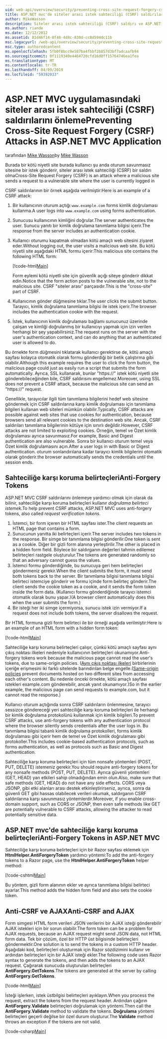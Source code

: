 ```yaml
---
uid: web-api/overview/security/preventing-cross-site-request-forgery-csrf-attacks
title: ASP.NET mvc'de siteler arası istek sahteciliği (CSRF) saldırılarını önleme
author: MikeWasson
description: Siteler arası istek sahteciliği (CSRF) saldırı ve ASP.NET Web MVC'de kötü CSRF önlemlerini açıklar.
ms.author: riande
ms.date: 12/12/2012
ms.assetid: 81d46f14-8f48-4d8c-830d-cc8d594dc11b
msc.legacyurl: /web-api/overview/security/preventing-cross-site-request-forgery-csrf-attacks
msc.type: authoredcontent
ms.openlocfilehash: 5fb0f8bcc9e587ba4fbbf2b857d3bf7adcaafb94
ms.sourcegitcommit: 0f1119340e4464720cfd16d0ff15764746ea1fea
ms.translationtype: MT
ms.contentlocale: tr-TR
ms.lasthandoff: 04/09/2019
ms.locfileid: "59392033"
---
```

# <a name="preventing-cross-site-request-forgery-csrf-attacks-in-aspnet-mvc-application"></a><span data-ttu-id="f9474-103">ASP.NET MVC uygulamasındaki siteler arası istek sahteciliği (CSRF) saldırılarını önleme</span><span class="sxs-lookup"><span data-stu-id="f9474-103">Preventing Cross-Site Request Forgery (CSRF) Attacks in ASP.NET MVC Application</span></span>

<span data-ttu-id="f9474-104">tarafından [Mike Wasson](https://github.com/MikeWasson)</span><span class="sxs-lookup"><span data-stu-id="f9474-104">by [Mike Wasson](https://github.com/MikeWasson)</span></span>

<span data-ttu-id="f9474-105">Burada bir kötü niyetli site burada kullanıcı şu anda oturum savunmasız sitesine bir istek gönderir, siteler arası istek sahteciliği (CSRF) bir saldırı olma</span><span class="sxs-lookup"><span data-stu-id="f9474-105">Cross-Site Request Forgery (CSRF) is an attack where a malicious site sends a request to a vulnerable site where the user is currently logged in</span></span>

<span data-ttu-id="f9474-106">CSRF saldırılarının bir örnek aşağıda verilmiştir:</span><span class="sxs-lookup"><span data-stu-id="f9474-106">Here is an example of a CSRF attack:</span></span>

1. <span data-ttu-id="f9474-107">Bir kullanıcının oturum açtığı `www.example.com` forms kimlik doğrulaması kullanma.</span><span class="sxs-lookup"><span data-stu-id="f9474-107">A user logs into `www.example.com` using forms authentication.</span></span>
2. <span data-ttu-id="f9474-108">Sunucusu kullanıcının kimliğini doğrular.</span><span class="sxs-lookup"><span data-stu-id="f9474-108">The server authenticates the user.</span></span> <span data-ttu-id="f9474-109">Sunucu yanıtı bir kimlik doğrulama tanımlama bilgisi içerir.</span><span class="sxs-lookup"><span data-stu-id="f9474-109">The response from the server includes an authentication cookie.</span></span>
3. <span data-ttu-id="f9474-110">Kullanıcı oturumu kapatmak olmadan kötü amaçlı web sitesini ziyaret eder.</span><span class="sxs-lookup"><span data-stu-id="f9474-110">Without logging out, the user visits a malicious web site.</span></span> <span data-ttu-id="f9474-111">Bu kötü niyetli site aşağıdaki HTML formu içerir:</span><span class="sxs-lookup"><span data-stu-id="f9474-111">This malicious site contains the following HTML form:</span></span> 

    [!code-html[Main](preventing-cross-site-request-forgery-csrf-attacks/samples/sample1.html)]

    <span data-ttu-id="f9474-112">Form eylemi kötü niyetli site için güvenlik açığı siteye gönderir dikkat edin.</span><span class="sxs-lookup"><span data-stu-id="f9474-112">Notice that the form action posts to the vulnerable site, not to the malicious site.</span></span> <span data-ttu-id="f9474-113">CSRF "siteler arası" parçasıdır.</span><span class="sxs-lookup"><span data-stu-id="f9474-113">This is the "cross-site" part of CSRF.</span></span>
4. <span data-ttu-id="f9474-114">Kullanıcının gönder düğmesine tıklar.</span><span class="sxs-lookup"><span data-stu-id="f9474-114">The user clicks the submit button.</span></span> <span data-ttu-id="f9474-115">Tarayıcı, kimlik doğrulama tanımlama bilgisi ile istek içerir.</span><span class="sxs-lookup"><span data-stu-id="f9474-115">The browser includes the authentication cookie with the request.</span></span>
5. <span data-ttu-id="f9474-116">İstek, kullanıcının kimlik doğrulaması bağlamı sunucunuz üzerinde çalışan ve kimliği doğrulanmış bir kullanıcıyı yapmak için izin verilen herhangi bir şey yapabilirsiniz.</span><span class="sxs-lookup"><span data-stu-id="f9474-116">The request runs on the server with the user's authentication context, and can do anything that an authenticated user is allowed to do.</span></span>

<span data-ttu-id="f9474-117">Bu örnekte form düğmesini tıklatarak kullanıcı gerektirse de, kötü amaçlı sayfası kolayca otomatik olarak formu gönderdiği bir betik çalıştırma gibi olabilir.</span><span class="sxs-lookup"><span data-stu-id="f9474-117">Although this example requires the user to click the form button, the malicious page could just as easily run a script that submits the form automatically.</span></span> <span data-ttu-id="f9474-118">Ayrıca, SSL kullanarak, bunlar "https://" istek kötü niyetli site gönderebileceğinden bile, CSRF saldırısını engellemez.</span><span class="sxs-lookup"><span data-stu-id="f9474-118">Moreover, using SSL does not prevent a CSRF attack, because the malicious site can send an "https://" request.</span></span>

<span data-ttu-id="f9474-119">Genellikle, tarayıcılar ilgili tüm tanımlama bilgilerini hedef web sitesine göndermek için CSRF saldırılarına karşı kimlik doğrulaması için tanımlama bilgileri kullanan web siteleri mümkün olabilir.</span><span class="sxs-lookup"><span data-stu-id="f9474-119">Typically, CSRF attacks are possible against web sites that use cookies for authentication, because browsers send all relevant cookies to the destination web site.</span></span> <span data-ttu-id="f9474-120">Ancak, CSRF saldırıları tanımlama bilgilerinin kötüye için sınırlı değildir.</span><span class="sxs-lookup"><span data-stu-id="f9474-120">However, CSRF attacks are not limited to exploiting cookies.</span></span> <span data-ttu-id="f9474-121">Örneğin, temel ve Özet kimlik doğrulaması ayrıca savunmasız.</span><span class="sxs-lookup"><span data-stu-id="f9474-121">For example, Basic and Digest authentication are also vulnerable.</span></span> <span data-ttu-id="f9474-122">Sonra bir kullanıcı oturum temel veya Özet kimlik doğrulamasını açın.</span><span class="sxs-lookup"><span data-stu-id="f9474-122">After a user logs in with Basic or Digest authentication.</span></span> <span data-ttu-id="f9474-123">oturum sonlandırılana kadar tarayıcı kimlik bilgilerini otomatik olarak gönderir.</span><span class="sxs-lookup"><span data-stu-id="f9474-123">the browser automatically sends the credentials until the session ends.</span></span>

## <a name="anti-forgery-tokens"></a><span data-ttu-id="f9474-124">Sahteciliğe karşı koruma belirteçleri</span><span class="sxs-lookup"><span data-stu-id="f9474-124">Anti-Forgery Tokens</span></span>

<span data-ttu-id="f9474-125">ASP.NET MVC CSRF saldırılarını önlemeye yardımcı olmak için olarak da bilinir, sahteciliğe karşı koruma belirteçleri kullanır *doğrulama belirteci istemek*.</span><span class="sxs-lookup"><span data-stu-id="f9474-125">To help prevent CSRF attacks, ASP.NET MVC uses anti-forgery tokens, also called *request verification tokens*.</span></span>

1. <span data-ttu-id="f9474-126">İstemci, bir form içeren bir HTML sayfası ister.</span><span class="sxs-lookup"><span data-stu-id="f9474-126">The client requests an HTML page that contains a form.</span></span>
2. <span data-ttu-id="f9474-127">Sunucunun yanıtta iki belirteçleri içerir.</span><span class="sxs-lookup"><span data-stu-id="f9474-127">The server includes two tokens in the response.</span></span> <span data-ttu-id="f9474-128">Bir simge bir tanımlama bilgisi gönderilir.</span><span class="sxs-lookup"><span data-stu-id="f9474-128">One token is sent as a cookie.</span></span> <span data-ttu-id="f9474-129">Diğer bir gizli form alanına yerleştirilir.</span><span class="sxs-lookup"><span data-stu-id="f9474-129">The other is placed in a hidden form field.</span></span> <span data-ttu-id="f9474-130">Böylece bir saldırganın değerleri tahmin edilemez belirteçleri rastgele oluşturulur.</span><span class="sxs-lookup"><span data-stu-id="f9474-130">The tokens are generated randomly so that an adversary cannot guess the values.</span></span>
3. <span data-ttu-id="f9474-131">İstemci formu gönderdiğinde, bu sunucuya geri hem belirteçleri göndermeniz gerekir.</span><span class="sxs-lookup"><span data-stu-id="f9474-131">When the client submits the form, it must send both tokens back to the server.</span></span> <span data-ttu-id="f9474-132">Bir tanımlama bilgisi tanımlama bilgisi belirteci istemciye gönderir ve formu içinde form belirteç gönderir.</span><span class="sxs-lookup"><span data-stu-id="f9474-132">The client sends the cookie token as a cookie, and it sends the form token inside the form data.</span></span> <span data-ttu-id="f9474-133">(Kullanıcı formu gönderdiğinde tarayıcı istemci otomatik olarak bunu yapar.)</span><span class="sxs-lookup"><span data-stu-id="f9474-133">(A browser client automatically does this when the user submits the form.)</span></span>
4. <span data-ttu-id="f9474-134">Bir isteği her iki simge içermiyorsa, sunucu istek izin vermiyor.</span><span class="sxs-lookup"><span data-stu-id="f9474-134">If a request does not include both tokens, the server disallows the request.</span></span>

<span data-ttu-id="f9474-135">Bir HTML formuna gizli form belirteci ile bir örneği aşağıda verilmiştir:</span><span class="sxs-lookup"><span data-stu-id="f9474-135">Here is an example of an HTML form with a hidden form token:</span></span>

[!code-html[Main](preventing-cross-site-request-forgery-csrf-attacks/samples/sample2.html)]

<span data-ttu-id="f9474-136">Sahteciliğe karşı koruma belirteçleri çalışır, çünkü kötü amaçlı sayfası aynı çıkış noktası ilkeleri nedeniyle kullanıcının belirteçleri okunamıyor.</span><span class="sxs-lookup"><span data-stu-id="f9474-136">Anti-forgery tokens work because the malicious page cannot read the user's tokens, due to same-origin policies.</span></span> <span data-ttu-id="f9474-137">([Aynı çıkış noktası ilkeleri](http://www.w3.org/Security/wiki/Same_Origin_Policy) birbirlerinin içeriğe erişmesini iki farklı sitelerde barındırılan belge engelle.</span><span class="sxs-lookup"><span data-stu-id="f9474-137">([Same-origin policies](http://www.w3.org/Security/wiki/Same_Origin_Policy) prevent documents hosted on two different sites from accessing each other's content.</span></span> <span data-ttu-id="f9474-138">Bu nedenle önceki örnekte, kötü amaçlı sayfası istekleri example.com gönderebilir, ancak yanıt okunamıyor.)</span><span class="sxs-lookup"><span data-stu-id="f9474-138">So in the earlier example, the malicious page can send requests to example.com, but it cannot read the response.)</span></span>

<span data-ttu-id="f9474-139">Kullanıcı oturum açtığında sonra CSRF saldırıların önlenmesine, tarayıcı sessizce göndereceği yeri sahteciliğe karşı koruma belirteçleri ile herhangi bir kimlik doğrulama protokolünü kullanmak için kimlik bilgileri.</span><span class="sxs-lookup"><span data-stu-id="f9474-139">To prevent CSRF attacks, use anti-forgery tokens with any authentication protocol where the browser silently sends credentials after the user logs in.</span></span> <span data-ttu-id="f9474-140">Bu tanımlama bilgisi tabanlı kimlik doğrulama protokolleri, forms kimlik doğrulaması gibi içerir hem de temel ve Özet kimlik doğrulaması gibi protokoller.</span><span class="sxs-lookup"><span data-stu-id="f9474-140">This includes cookie-based authentication protocols, such as forms authentication, as well as protocols such as Basic and Digest authentication.</span></span>

<span data-ttu-id="f9474-141">Sahteciliğe karşı koruma belirteçleri için tüm nonsafe yöntemleri (POST, PUT, DELETE) istemeniz gerekir.</span><span class="sxs-lookup"><span data-stu-id="f9474-141">You should require anti-forgery tokens for any nonsafe methods (POST, PUT, DELETE).</span></span> <span data-ttu-id="f9474-142">Ayrıca güvenli yöntemleri (GET, HEAD) yan etkileri sahip olmadığından emin olun.</span><span class="sxs-lookup"><span data-stu-id="f9474-142">Also, make sure that safe methods (GET, HEAD) do not have any side effects.</span></span> <span data-ttu-id="f9474-143">CORS veya JSONP, gibi etki alanları arası destek etkinleştirirseniz, ayrıca, sonra da güvenli GET gibi hassas olabilecek verileri okumak, saldırganın CSRF saldırılarına karşı savunmasız yöntemlerdir.</span><span class="sxs-lookup"><span data-stu-id="f9474-143">Moreover, if you enable cross-domain support, such as CORS or JSONP, then even safe methods like GET are potentially vulnerable to CSRF attacks, allowing the attacker to read potentially sensitive data.</span></span>

## <a name="anti-forgery-tokens-in-aspnet-mvc"></a><span data-ttu-id="f9474-144">ASP.NET mvc'de sahteciliğe karşı koruma belirteçleri</span><span class="sxs-lookup"><span data-stu-id="f9474-144">Anti-Forgery Tokens in ASP.NET MVC</span></span>

<span data-ttu-id="f9474-145">Sahteciliğe karşı koruma belirteçleri için bir Razor sayfası eklemek için **HtmlHelper.AntiForgeryToken** yardımcı yöntemi:</span><span class="sxs-lookup"><span data-stu-id="f9474-145">To add the anti-forgery tokens to a Razor page, use the **HtmlHelper.AntiForgeryToken** helper method:</span></span>

[!code-cshtml[Main](preventing-cross-site-request-forgery-csrf-attacks/samples/sample3.cshtml)]

<span data-ttu-id="f9474-146">Bu yöntem, gizli form alanının ekler ve ayrıca tanımlama bilgisi belirteci ayarlar.</span><span class="sxs-lookup"><span data-stu-id="f9474-146">This method adds the hidden form field and also sets the cookie token.</span></span>

## <a name="anti-csrf-and-ajax"></a><span data-ttu-id="f9474-147">Anti-CSRF ve AJAX</span><span class="sxs-lookup"><span data-stu-id="f9474-147">Anti-CSRF and AJAX</span></span>

<span data-ttu-id="f9474-148">Form simgesi HTML form verileri JSON verilerini bir AJAX isteği gönderebilir AJAX istekleri için bir sorun olabilir.</span><span class="sxs-lookup"><span data-stu-id="f9474-148">The form token can be a problem for AJAX requests, because an AJAX request might send JSON data, not HTML form data.</span></span> <span data-ttu-id="f9474-149">Tek bir çözüm, özel bir HTTP üst bilgisinde belirteçleri göndermektir.</span><span class="sxs-lookup"><span data-stu-id="f9474-149">One solution is to send the tokens in a custom HTTP header.</span></span> <span data-ttu-id="f9474-150">Aşağıdaki kod, belirteçleri oluşturmak için Razor sözdizimini kullanır ve ardından belirteçleri için bir AJAX isteği ekler.</span><span class="sxs-lookup"><span data-stu-id="f9474-150">The following code uses Razor syntax to generate the tokens, and then adds the tokens to an AJAX request.</span></span> <span data-ttu-id="f9474-151">Çağırarak sunucuda oluşturulan belirteçleri **AntiForgery.GetTokens**.</span><span class="sxs-lookup"><span data-stu-id="f9474-151">The tokens are generated at the server by calling **AntiForgery.GetTokens**.</span></span>

[!code-html[Main](preventing-cross-site-request-forgery-csrf-attacks/samples/sample4.html)]

<span data-ttu-id="f9474-152">İsteği işlerken, istek üstbilgisi belirteçleri ayıklayın.</span><span class="sxs-lookup"><span data-stu-id="f9474-152">When you process the request, extract the tokens from the request header.</span></span> <span data-ttu-id="f9474-153">Ardından çağırın **AntiForgery.Validate** belirteçleri doğrulamak için yöntemi.</span><span class="sxs-lookup"><span data-stu-id="f9474-153">Then call the **AntiForgery.Validate** method to validate the tokens.</span></span> <span data-ttu-id="f9474-154">**Doğrulama** yöntemi belirteçleri geçerli değilse bir özel durum oluşturur.</span><span class="sxs-lookup"><span data-stu-id="f9474-154">The **Validate** method throws an exception if the tokens are not valid.</span></span>

[!code-csharp[Main](preventing-cross-site-request-forgery-csrf-attacks/samples/sample5.cs)]
